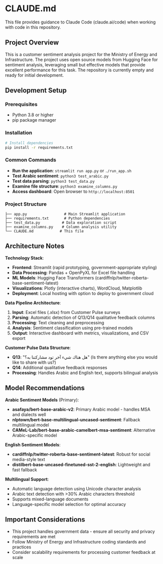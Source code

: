 # CLAUDE.md

This file provides guidance to Claude Code (claude.ai/code) when working with code in this repository.

## Project Overview

This is a customer sentiment analysis project for the Ministry of Energy and Infrastructure. The project uses open source models from Hugging Face for sentiment analysis, leveraging small but effective models that provide excellent performance for this task. The repository is currently empty and ready for initial development.

## Development Setup

### Prerequisites
- Python 3.8 or higher
- pip package manager

### Installation
```bash
# Install dependencies
pip install -r requirements.txt
```

### Common Commands
- **Run the application**: `streamlit run app.py` or `./run_app.sh`
- **Test Arabic sentiment**: `python3 test_arabic.py`
- **Test data parsing**: `python3 test_data.py`
- **Examine file structure**: `python3 examine_columns.py`
- **Access dashboard**: Open browser to `http://localhost:8501`

### Project Structure
```
├── app.py                 # Main Streamlit application
├── requirements.txt       # Python dependencies
├── test_data.py          # Data exploration script
├── examine_columns.py    # Column analysis utility
└── CLAUDE.md            # This file
```

## Architecture Notes

**Technology Stack**:
- **Frontend**: Streamlit (rapid prototyping, government-appropriate styling)
- **Data Processing**: Pandas + OpenPyXL for Excel file handling
- **ML Models**: Hugging Face Transformers (cardiffnlp/twitter-roberta-base-sentiment-latest)
- **Visualizations**: Plotly (interactive charts), WordCloud, Matplotlib
- **Deployment**: Local hosting with option to deploy to government cloud

**Data Pipeline Architecture**:
1. **Input**: Excel files (.xlsx) from Customer Pulse surveys
2. **Parsing**: Automatic detection of Q13/Q14 qualitative feedback columns
3. **Processing**: Text cleaning and preprocessing
4. **Analysis**: Sentiment classification using pre-trained models
5. **Output**: Interactive dashboard with metrics, visualizations, and CSV export

**Customer Pulse Data Structure**:
- **Q13**: "هل هناك شيء آخر تود مشاركتنا به؟" (Is there anything else you would like to share with us?)
- **Q14**: Additional qualitative feedback responses
- **Processing**: Handles Arabic and English text, supports bilingual analysis

## Model Recommendations

**Arabic Sentiment Models** (Primary):
- **asafaya/bert-base-arabic-v2**: Primary Arabic model - handles MSA and dialects well
- **nlptown/bert-base-multilingual-uncased-sentiment**: Fallback multilingual model
- **CAMeL-Lab/bert-base-arabic-camelbert-msa-sentiment**: Alternative Arabic-specific model

**English Sentiment Models**:
- **cardiffnlp/twitter-roberta-base-sentiment-latest**: Robust for social media-style text
- **distilbert-base-uncased-finetuned-sst-2-english**: Lightweight and fast fallback

**Multilingual Support**:
- Automatic language detection using Unicode character analysis
- Arabic text detection with >30% Arabic characters threshold
- Supports mixed-language documents
- Language-specific model selection for optimal accuracy

## Important Considerations

- This project handles government data - ensure all security and privacy requirements are met
- Follow Ministry of Energy and Infrastructure coding standards and practices
- Consider scalability requirements for processing customer feedback at scale